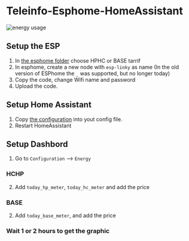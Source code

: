 # Teleinfo-Esphome-HomeAssistant

![energy usage](https://user-images.githubusercontent.com/47485034/131806105-36fd6453-91c0-439f-b1b3-c224969fffa2.png)

## Setup the ESP
1. In [the esphome folder](https://github.com/xmow49/teleinfo-esphome-homeassistant/tree/main/esphome) choose HPHC or BASE tarrif
2. In esphome, create a new node with `esp-linky` as name (In the old version of ESPhome the `_` was supported, but no longer today)
3. Copy the code, change Wifi name and password
4. Upload the code.

## Setup Home Assistant
1. Copy [the configuration](https://github.com/xmow49/teleinfo-esphome-homeassistant/blob/main/configuration.yaml) into yout config file.
2. Restart HomeAssistant

## Setup Dashbord
1. Go to `Configuration` --> `Energy`
### HCHP
2. Add `today_hp_meter`, `today_hc_meter` and add the price
### BASE
2. Add `today_base_meter`, and add the price

### Wait 1 or 2 hours to get the graphic 
